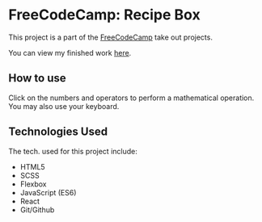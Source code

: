 # FreeCodeCamp: Recipe Box

  This project is a part of the [FreeCodeCamp](https://www.freecodecamp.com) take out projects.

  You can view my finished work [here](https://anthonyzamarro.github.io/fcc-calculator).

## How to use

  Click on the numbers and operators to perform a mathematical operation. You may also use your keyboard.

## Technologies Used

  The tech. used for this project include:

  - HTML5
  - SCSS
  - Flexbox
  - JavaScript (ES6)
  - React
  - Git/Github
  
